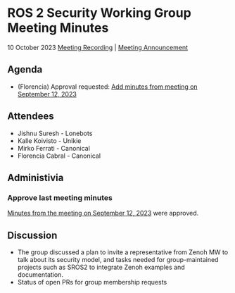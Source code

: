 # ROS 2 Security Working Group Meeting Minutes
10 October 2023
[Meeting Recording](https://www.youtube.com/watch?v=4nXyK-iK61A) | [Meeting Announcement](https://discourse.ros.org/t/security-working-group-meeting-october-2023/33933)
 
## Agenda
- (Florencia) Approval requested: [Add minutes from meeting on September 12, 2023](https://github.com/ros-security/community/pull/54)
 
## Attendees
 
- Jishnu Suresh - Lonebots
- Kalle Koivisto - Unikie
- Mirko Ferrati - Canonical
- Florencia Cabral - Canonical
 
## Administivia
 
### Approve last meeting minutes
 
[Minutes from the meeting on September 12, 2023](https://github.com/ros-security/community/pull/54) were approved.
 
## Discussion
 
- The group discussed a plan to invite a representative from Zenoh MW to talk about its security model, and tasks needed for group-maintained projects such as SROS2 to integrate Zenoh examples and documentation.
- Status of open PRs for group membership requests
